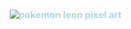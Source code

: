 <h3 align="center" style="color: #add8e6; line-height: 1.2;">
 
 
<p align="center">
  <img src="https://i.postimg.cc/8CMt2Q6g/tumblr-1658d44139238e25927f4c1a9a5f1150-f144008c-1280.gif"300" alt="pokemon leon pixel art" />
</p>

<div align="center" style="color: #add8e6; font-size: 1rem; line-height: 1.2;">
  
  <div align="center" style="color: #add8e6; font-size: 1rem; line-height: 1.2;">
  <!-- First Paragraph -->
  <p>
    
  </p>
  



